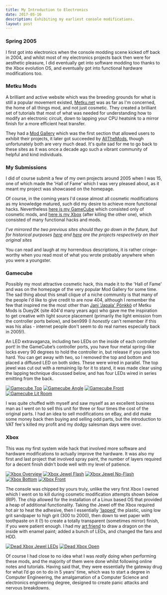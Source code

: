 ```yaml
---
title: My Introduction to Electronics
date: 2017-05-16
description: Exhibiting my earliest console modifications. 
layout: post
---
```

### Spring 2005

I first got into electronics when the console modding scene kicked off back in 2004, and whilst most of my electronics projects back then were for aesthetic pleasure, I did eventually get into software modding too thanks to the Xbox evolution OS, and eventually got into functional hardware modifications too.

### Metku Mods

A brilliant and active website which was the breeding grounds for what is still a popular movement existed, [Metku.net](http://metku.net/) was as far as I'm concerned, the home of all things mod, and not just cosmetic. They created a brilliant set of tutorials that most of what was needed for understanding how to modify an electronic circuit, down to lapping your CPU heatsink to a mirror finish for a more efficient heat transfer.

They had a [Mod Gallery](http://metku.net/modgallery/) which was the first section that allowed users to exhibit their projects, it later got succeeded by [AllTheMods](http://allthemods.com/), though unfortunately both are very much dead. It's quite sad for me to go back to these sites as it was once a decade ago such a vibrant community of helpful and kind individuals.

### My Submissions

I did of course submit a few of my own projects around 2005 when I was 15, one of which made the 'Hall of Fame' which I was very pleased about, as it meant my project was showcased on the homepage. 

Of course, in the coming years I'd cease almost all cosmetic modifications as my knowledge matured, such did my desire to achieve more functional hacks. Nevertheless [here is my GameCube](./GameCube/) which consisted only of cosmetic mods, and [here is my Xbox](./Xbox/) (after killing the other one), which consisted of many functional hacks and mods. 

*I've mirrored the two previous sites should they go down in the future, but for historical purposes [here](http://metku.net/modgallery/detail.php?id=3645) and [here](http://metku.net/modgallery/detail.php?id=4016) are the projects respectively on their original sites*

You can read and laugh at my horrendous descriptions, it is rather cringe-worthy when you read most of what you wrote probably anywhere when you were a youngster. 

### Gamecube

Possibly my most attractive cosmetic hack, this made it to the 'Hall of Fame' and was on the homepage of the very popular Mod Gallery for some time. The sad thing about this small clique of a niche community is that many of the people I'd like to give credit to are now 404, although I remember the few that inspired me the most other than [Jani 'Japala' Pönkkö](http://metku.net/index.html?sect=contacts) of Metku Mods is Duey2K (site 404'd many years ago) who gave me the inspiration to get creative with light source placement (primarily the light emission from the controller ports below), and ben999 (I *honestly* can't remember if this was his alias - internet people don't seem to do real names especially back in 2005!).  

An LED extravaganza, including two LEDs on the inside of each controller port! In the GameCube’s controller ports, you have four metal spring-like locks every 90 degrees to hold the controller in, but release if you yank too hard. You can get away with two, so I removed the top and bottom and placed a diffused LED on both sides. These were wired in parallel. The top jewel was cut out with a remaining lip for it to stand, it was made clear using the lapping technique discussed below, and has four LEDs wired in series emitting from the back. 

[![Gamecube Top](./gamecube/gamecube_files/1.jpg)](./gamecube/gamecube_files/1.jpg)
[![Gamecube Angle](./gamecube/gamecube_files/2.jpg)](./gamecube/gamecube_files/2.jpg)
[![Gamecube Front](./gamecube/gamecube_files/3.jpg)](./gamecube/gamecube_files/3.jpg)
[![Gamecube Lit Room](./gamecube/gamecube_files/4.jpg)](./gamecube/gamecube_files/4.jpg)

I was quite chuffed with myself and saw myself as an excellent business man as I went on to sell this unit for three or four times the cost of the original parts. I had an idea to sell modifications on eBay, and did make some money back then buying and selling odd parts, but the introduction to VAT fee's killed my profit and my dodgy salesman days were over.

### Xbox

This was my first system wide hack that involved more software and hardware modifications to actually improve the hardware. It was also my first and last project that involved spray paint, the number of layers required for a decent finish didn't bode well with my level of patience. 

[![Xbox Overview](./Xbox/xbox_files/1.jpg)](./Xbox/xbox_files/1.jpg)
[![Xbox Jewel Flash](./Xbox/xbox_files/2.jpg)](./Xbox/xbox_files/2.jpg)
[![Xbox Jewel No-Flash](./Xbox/xbox_files/3.jpg)](./Xbox/xbox_files/3.jpg)
[![Xbox Bottom](./Xbox/xbox_files/4.jpg)](./Xbox/xbox_files/4.jpg)
[![Xbox Front](./Xbox/xbox_files/5.jpg)](./Xbox/xbox_files/5.jpg)

The console was chipped by yours truly, unlike the very first Xbox I owned which I went on to kill during cosmetic modification attempts shown below (RIP). The chip allowed for the installation of a Linux based OS that provided a heap of additional functionality. Taking the Jewel off the Xbox required hot air to heat the adhesive, then I essentially ['lapped'](http://metku.net/index.html?path=mods/lapping/index_eng) the plastic, using low grit sandpaper to high grit (300 to 2000), then down to wet paper with toothpaste on it (!) to create a totally transparent (sometimes mirror) finish, if you were patient enough. I had my [art friend](http://bjum.uk/) to draw a dragon on the inside with enamel paint; added a bunch of LEDs, and changed the fans and HDD. 

[![Dead Xbox Jewel LEDs](./Xbox/xbox_files/6.jpg)](./Xbox/xbox_files/6.jpg)
[![Dead Xbox Open](./Xbox/xbox_files/7.jpg)](./Xbox/xbox_files/7.jpg)

Of course I had close to no idea what I was *really* doing when performing these mods, and the majority of them were done whilst following online notes and tutorials. Having said that, they were essentially the gateway drug for what I’d go on to do in 5 years’ time, which was to start a degree in Computer Engineering, the amalgamation of a Computer Science and electronics engineering degree, designed to create panic attacks and nervous breakdowns.
